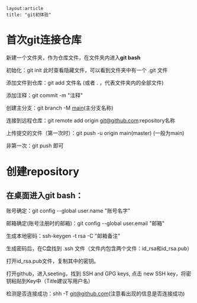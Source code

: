 ```
layout:article
title: "git初体验"
```



# 首次git连接仓库

新建一个文件夹，作为仓库文件，在文件夹内进入**git bash**

初始化：git init	此时查看隐藏文件，可以看到文件夹中有一个 .git 文件

添加文件到仓库：git add 文件名 (或者 . ，代表文件夹内的全部文件)

添加注释：git commit -m "注释"

创建主分支：git branch -M <u>main</u>(主分支名称)

连接到远程仓库：git remote add origin git@github.com:repository名称

上传提交的文件（第一次时）：git push -u origin main(master) (一般为main)

非第一次：git push 即可

# 创建repository

## 在桌面进入git bash：

账号确定：git config --global user.name "账号名字"

邮箱确定(账号注册时的邮箱)：git config --global user.email "邮箱"

生成本地密码：ssh-keygen -t rsa -C "邮箱备注"

生成密码后，在C盘找到 .ssh 文件（文件内包含两个文件：id_rsa和id_rsa.pub）

打开id_rsa.pub文件，复制其中的密钥。

打开github，进入seeting，找到 SSH and GPG keys, 点击 new SSH key，将密钥粘贴到Key中（Title建议写用户名）

检测是否连接成功：shh -T git@github.com(注意看出现的信息是否连接成功)